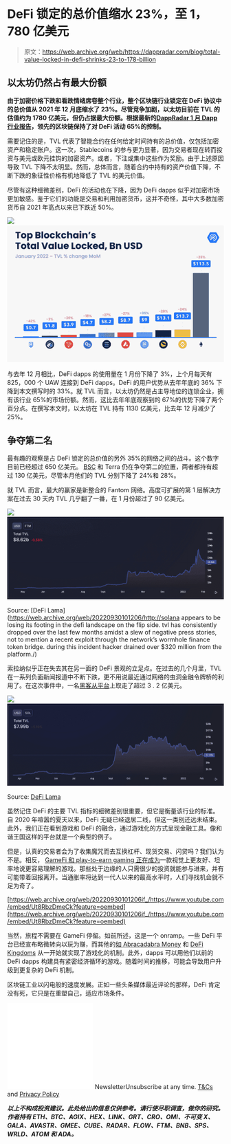 # DeFi 锁定的总价值缩水 23%，至 1，780 亿美元

> 原文：<https://web.archive.org/web/https://dappradar.com/blog/total-value-locked-in-defi-shrinks-23-to-178-billion>

## 以太坊仍然占有最大份额

**由于加密价格下跌和看跌情绪席卷整个行业，整个区块链行业锁定在 DeFi 协议中的总价值从 2021 年 12 月底缩水了 23%。尽管竞争加剧，以太坊目前在 TVL 的估值约为 1780 亿美元，但仍占据最大份额。根据最新的[DappRadar 1 月 Dapp 行业报告](/web/20220930101206/https://dappradar.com/blog/dapp-industry-report-january-2022/)，领先的区块链保持了对 DeFi 活动 65%的控制。**

需要记住的是，TVL 代表了智能合约在任何给定时间持有的总价值，仅包括加密资产和稳定账户。这一次，Stablecoins 的参与更为显著，因为交易者现在转而投资与美元或欧元挂钩的加密资产。或者，下注或集中这些作为奖励。由于上述原因导致 TVL 下降不太明显。然而，总体而言，随着合约中持有的资产价值下降，不断下跌的象征性价格有机地降低了 TVL 的美元价值。

尽管有这种细微差别，DeFi 的活动也在下降，因为 DeFi dapps 似乎对加密市场更加敏感。鉴于它们的功能是交易和利用加密货币，这并不奇怪，其中大多数加密货币自 2021 年高点以来已下跌近 50%。

![](img/297a609a0c050170467bdf202cd5bf2e.png)![](img/dab46233bf3bbf8c5a3c4bd6527a47fe.png)

与去年 12 月相比，DeFi dapps 的使用量在 1 月份下降了 3%，上个月每天有 825，000 个 UAW 连接到 DeFi dapps。DeFi 的用户优势从去年年底的 36% 下降到本文撰写时的 33%。就 TVL 而言，以太坊仍然是占主导地位的连锁企业，拥有该行业 65%的市场份额。然而，这比去年年底观察到的 67%的优势下降了两个百分点。在撰写本文时，以太坊在 TVL 持有 1130 亿美元，比去年 12 月减少了 25%。

## 争夺第二名

最有趣的观察是占 DeFi 锁定的总价值的另外 35%的网络之间的战斗。这个数字目前已经超过 650 亿美元。 [BSC](https://web.archive.org/web/20220930101206/https://dappradar.com/rankings/protocol/binance-smart-chain) 和 Terra 仍在争夺第二的位置，两者都持有超过 130 亿美元，尽管本月他们的 TVL 分别下降了 24%和 28%。

就 TVL 而言，最大的赢家是新整合的 Fantom 网络。高度可扩展的第 1 层解决方案在过去 30 天内 TVL 几乎翻了一番，在 1 月份超过了 90 亿美元。

![](img/99eb2f516d68336683563c02e8cf0cfa.png)![](img/8a78269e0a4dba3823c982339cb4f9a6.png)

Source: [DeFi Lama](https://web.archive.org/web/20220930101206/http://solana appears to be losing its footing in the defi landscape on the flip side. tvl has consistently dropped over the last few months amidst a slew of negative press stories, not to mention a recent exploit through the network’s wormhole finance token bridge. during this incident hacker drained over $320 million from the platform./)

索拉纳似乎正在失去其在另一面的 DeFi 景观的立足点。在过去的几个月里，TVL 在一系列负面新闻报道中不断下跌，更不用说最近通过网络的虫洞金融令牌桥的利用了。在这次事件中，一名[黑客从平台](/web/20220930101206/https://dappradar.com/blog/321-million-taken-as-solana-wormhole-bridge-hacked/)上取走了超过 3 . 2 亿美元。

![](img/b18e19a3ddcb6e41a469347dfc0db2a0.png)![](img/99a99c03218e4114eff383c4884ec4ac.png)

Source: [DeFi Lama](https://web.archive.org/web/20220930101206/https://defillama.com/chain/Solana)

虽然记住 DeFi 的主要 TVL 指标的细微差别很重要，但它是衡量该行业的标准。自 2020 年喧嚣的夏天以来，DeFi 无疑已经退居二线，但这一类别还远未结束。此外，我们正在看到游戏和 DeFi 的融合，通过游戏化的方式呈现金融工具。像和谐王国这样的平台就是一个典型的例子。

但是，认真的交易者会为了收集魔咒而去互换杠杆、现货交易、闪贷吗？我们认为不是。相反， [GameFi 和 play-to-earn gaming 正在成为](https://web.archive.org/web/20220930101206/https://dappradar.com/blog/dapp-industry-report-january-2022)一款视觉上更友好、坦率地说更容易理解的游戏。那些处于边缘的人只需很少的投资就能参与进来，并有可能带着回报离开。当通胀率将达到一代人以来的最高水平时，人们寻找机会就不足为奇了。

[https://web.archive.org/web/20220930101206if_/https://www.youtube.com/embed/Ut8RbzDmeCk?feature=oembed](https://web.archive.org/web/20220930101206if_/https://www.youtube.com/embed/Ut8RbzDmeCk?feature=oembed)

当然，旅程不需要在 GameFi 停留。如前所述，这是一个 onramp。一些 DeFi 平台已经宣布略微转向以玩为赚，而其他的[如 Abracadabra Money](https://web.archive.org/web/20220930101206/https://dappradar.com/multichain/defi/abracadabra-money) 和 [DeFi Kingdoms](/web/20220930101206/https://dappradar.com/blog/play-to-earn-defi-kingdoms-rise-to-success/) 从一开始就实现了游戏化的机制。此外，dapps 可以用他们以前的 DeFi dapps 构建具有紧密经济循环的游戏。随着时间的推移，可能会导致用户升级到更复杂的 DeFi 机制。

区块链工业以闪电般的速度发展。正如一些头条媒体最近评论的那样，DeFi 肯定没有死，它只是在重塑自己，适应市场条件。

![](img/6d5a4a2d609c56e1a5771717e54ba759.png) NewsletterUnsubscribe at any time. [T&Cs](https://web.archive.org/web/20220930101206/https://dappradar.com/terms) and [Privacy Policy](https://web.archive.org/web/20220930101206/https://dappradar.com/privacy-policy)

***以上不构成投资建议。此处给出的信息仅供参考。请行使尽职调查，做你的研究。作者持有 ETH、BTC、AGIX、HEX、LINK、GRT、CRO、OMI、不可变 X、GALA、AVASTR、GMEE、CUBE、RADAR、FLOW、FTM、BNB、SPS、WRLD、ATOM 和 ADA。***
